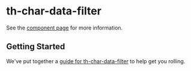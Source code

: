 th-char-data-filter
================

See the [component page](http://sepans.github.io/th-char-data-filter) for more information.

## Getting Started

We've put together a [guide for th-char-data-filter](http://www.polymer-project.org/docs/start/reusableelements.html) to help get you rolling.
